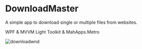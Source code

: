 <h1>DownloadMaster</h1>
A simple app to download single or multiple files from websites.

WPF & MVVM Light Toolkit & MahApps.Metro

![downloadwnd](https://cloud.githubusercontent.com/assets/15577012/20650873/921e978e-b4e1-11e6-8e12-499680e13578.png)
